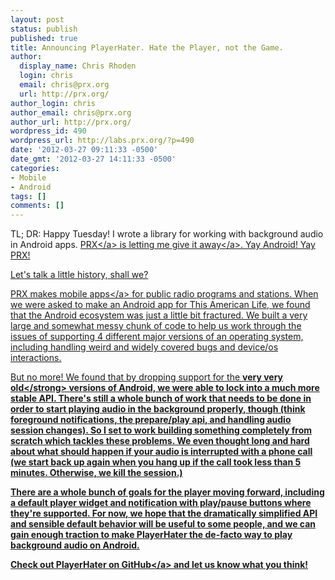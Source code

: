 ```yaml
---
layout: post
status: publish
published: true
title: Announcing PlayerHater. Hate the Player, not the Game.
author:
  display_name: Chris Rhoden
  login: chris
  email: chris@prx.org
  url: http://prx.org/
author_login: chris
author_email: chris@prx.org
author_url: http://prx.org/
wordpress_id: 490
wordpress_url: http://labs.prx.org/?p=490
date: '2012-03-27 09:11:33 -0500'
date_gmt: '2012-03-27 14:11:33 -0500'
categories:
- Mobile
- Android
tags: []
comments: []
---
```

<p>TL; DR: Happy Tuesday! I wrote a library for working with background audio in Android apps. <a href="http:&#47;&#47;prx.org">PRX<&#47;a> is letting me <a href="http:&#47;&#47;github.com&#47;PRX&#47;PlayerHater">give it away<&#47;a>. Yay Android! Yay PRX!</p>
<p>Let's talk a little history, shall we?</p>
<p>PRX makes mobile <a href="http:&#47;&#47;apps.prx.org">apps<&#47;a> for public radio programs and stations. When we were asked to make an Android app for This American Life, we found that the Android ecosystem was just a little bit fractured. We built a very large and somewhat messy chunk of code to help us work through the issues of supporting 4 different major versions of an operating system, including handling weird and widely covered bugs and device&#47;os interactions.</p>
<p>But no more! We found that by dropping support for the <strong>very very old<&#47;strong>&nbsp;versions of Android, we were able to lock into a much more stable API. There's still a whole bunch of work that needs to be done in order to start playing audio in the background properly, though (think foreground notifications, the prepare&#47;play api, and handling audio session changes). So I set to work building something completely from scratch which tackles these problems. We even thought long and hard about what should happen if your audio is interrupted with a phone call (we start back up again when you hang up if the call took less than 5 minutes. Otherwise, we kill the session.)</p>
<p>There are a whole bunch of goals for the player moving forward, including a default player widget and notification with play&#47;pause buttons where they're supported. For now, we hope that the dramatically simplified API and sensible default behavior will be useful to some people, and we can gain enough traction to make PlayerHater the de-facto way to play background audio on Android.</p>
<p>Check out <a href="http:&#47;&#47;github.com&#47;PRX&#47;PlayerHater">PlayerHater on GitHub<&#47;a>&nbsp;and let us know what you think!</p>
